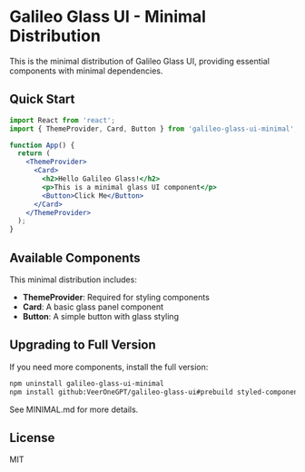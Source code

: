 # Galileo Glass UI - Minimal Distribution

This is the minimal distribution of Galileo Glass UI, providing essential components with minimal dependencies.

## Quick Start

```jsx
import React from 'react';
import { ThemeProvider, Card, Button } from 'galileo-glass-ui-minimal';

function App() {
  return (
    <ThemeProvider>
      <Card>
        <h2>Hello Galileo Glass!</h2>
        <p>This is a minimal glass UI component</p>
        <Button>Click Me</Button>
      </Card>
    </ThemeProvider>
  );
}
```

## Available Components

This minimal distribution includes:

- **ThemeProvider**: Required for styling components
- **Card**: A basic glass panel component
- **Button**: A simple button with glass styling

## Upgrading to Full Version

If you need more components, install the full version:

```bash
npm uninstall galileo-glass-ui-minimal
npm install github:VeerOneGPT/galileo-glass-ui#prebuild styled-components
```

See MINIMAL.md for more details.

## License

MIT